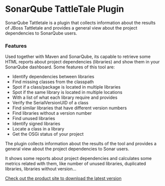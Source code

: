 # SonarQube TattleTale Plugin #

SonarQube Tattletale is a plugin that collects information about the results of JBoss Tattletale and provides a general view about the project dependencies to SonarQube users.

### Features ###

Used together with Maven and SonarQube, its capable to retrieve some HTML reports about project dependencies (libraries) and show them in your SonarQube dashboard. Some features of this tool are:

* Identify dependencies between libraries
* Find missing classes from the classpath
* Spot if a class/package is located in multiple libraries
* Spot if the same library is located in multiple locations
* With a list of what each library require and provides
* Verify the SerialVersionUID of a class
* Find similar libraries that have different version numbers
* Find libraries without a version number
* Find unused libraries
* Identify signed libraries
* Locate a class in a library
* Get the OSGi status of your project

The plugin collects information about the results of the tool and provides a general view about the project dependencies to Sonar users.

It shows some reports about project dependencies and calculates some metrics related with them, like number of unused libraries, duplicated libraries, libraries without version...

[Check out the product site to download the latest version](http://www.excentia.es/plugins/tattletale/descargar_en.html)
